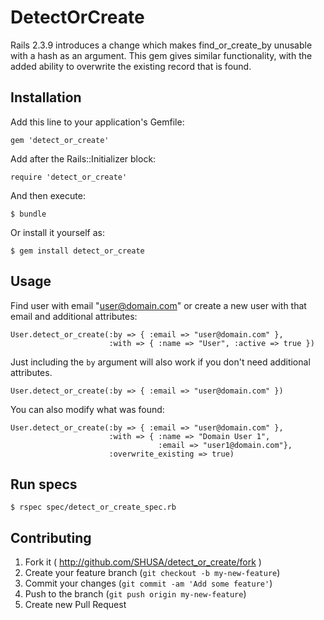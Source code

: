# DetectOrCreate

Rails 2.3.9 introduces a change which makes find_or_create_by unusable
with a hash as an argument. This gem gives similar functionality, with
the added ability to overwrite the existing record that is found.

## Installation

Add this line to your application's Gemfile:

    gem 'detect_or_create'

Add after the Rails::Initializer block:

    require 'detect_or_create'

And then execute:

    $ bundle

Or install it yourself as:

    $ gem install detect_or_create

## Usage

Find user with email "user@domain.com" or create a new user with that
email and additional attributes:

```
User.detect_or_create(:by => { :email => "user@domain.com" },
                      :with => { :name => "User", :active => true })

```

Just including the `by` argument will also work if you don't need
additional attributes.

```
User.detect_or_create(:by => { :email => "user@domain.com" })
```

You can also modify what was found:

```
User.detect_or_create(:by => { :email => "user@domain.com" },
                      :with => { :name => "Domain User 1",
                                 :email => "user1@domain.com"},
                      :overwrite_existing => true)
```

## Run specs


    $ rspec spec/detect_or_create_spec.rb


## Contributing

1. Fork it ( http://github.com/SHUSA/detect_or_create/fork )
2. Create your feature branch (`git checkout -b my-new-feature`)
3. Commit your changes (`git commit -am 'Add some feature'`)
4. Push to the branch (`git push origin my-new-feature`)
5. Create new Pull Request
